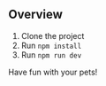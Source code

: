 ## Overview

1. Clone the project
2. Run `npm install`
3. Run `npm run dev`

Have fun with your pets!
